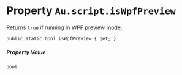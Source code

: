 # Property `Au.script.isWpfPreview`

Returns `true` if running in WPF preview mode.

```
public static bool isWpfPreview { get; }
```

##### Property Value

`bool`